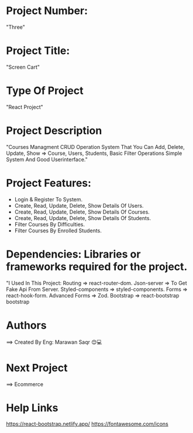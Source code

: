 # Project Number:
"Three"

# Project Title:
"Screen Cart"

# Type Of Project
"React Project"

# Project Description
"Courses Managment CRUD Operation System That You Can Add, Delete, Update, Show => Course, Users, Students,
Basic Filter Operations Simple System And Good Userinterface."

# Project Features:
- Login & Register To System.
- Create, Read, Update, Delete, Show Details Of Users.
- Create, Read, Update, Delete, Show Details Of Courses.
- Create, Read, Update, Delete, Show Details Of Students.
- Filter Courses By Difficulties.
- Filter Courses By Enrolled Students.

# Dependencies: Libraries or frameworks required for the project.
"I Used In This Project:
Routing => react-router-dom.
Json-server => To Get Fake Api From Server.
Styled-components => styled-components.
Forms => react-hook-form.
Advanced Forms => Zod.
Bootstrap => react-bootstrap bootstrap

# Authors
==> Created By Eng: Marawan Saqr 😊💻

# Next Project
==> Ecommerce

# Help Links
https://react-bootstrap.netlify.app/
https://fontawesome.com/icons
